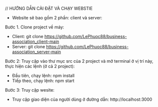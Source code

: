 // HƯỚNG DẪN CÀI ĐẶT VÀ CHẠY WEBSTIE

* Website sẽ bao gồm 2 phần: client và server:

Bước 1. Clone project về máy:
- Client: git clone https://github.com/LePhuoc88/business-association_client-main
- Server: git clone https://github.com/LePhuoc88/business-association_server-main

Bước 2: Truy cập vào thư mục src của 2 project và mở terminal ở vị trí này, thực hiện các lệnh (ở cả 2 project):
- Đầu tiên, chạy lệnh: npm install
- Tiếp theo, chạy lệnh: npm start


Bước 3: Truy cập wesite:
- Truy cập giao diện của người dùng ở đường dẫn: http://localhost:3000
